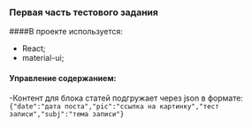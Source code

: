 ### Первая часть тестового задания 
####В проекте используется:
- React;
- material-ui;

#### Управление содержанием:
-Контент для блока статей подгружает через json в формате:
`{"date":"дата поста","pic":"ссылка на картинку","тест записи","subj":"тема записи"}`
